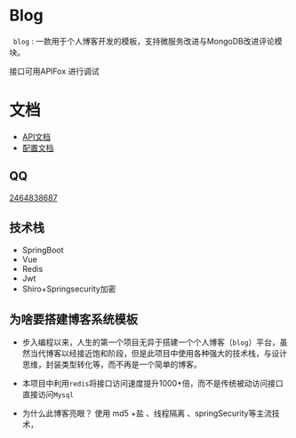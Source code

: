 # Blog



 <code> blog</code> : 一款用于个人博客开发的模板，支持微服务改进与MongoDB改进评论模块。

接口可用APIFox 进行调试



# 文档

* <a href="./doc/api">API文档</a>
* <a href="./doc/sql.sql">配置文档</a>



## QQ

 <a href="https://qm.qq.com/cgi-bin/qm/qr?k=4OvO7bgRAhSLX0J2WXVbCWbY7hL7gMYd&jump_from=webapi">2464838687</a>



## 技术栈

* SpringBoot
* Vue
* Redis
* Jwt 
* Shiro+Springsecurity加密



## 为啥要搭建博客系统模板

* 步入编程以来，人生的第一个项目无异于搭建一个个人博客（<code>blog</code>）平台，虽然当代博客以经接近饱和阶段，但是此项目中使用各种强大的技术栈，与设计思维，封装类型转化等，而不再是一个简单的博客。

* 本项目中利用<code>redis</code>将接口访问速度提升1000+倍，而不是传统被动访问接口直接访问<code>Mysql</code>

* 为什么此博客亮眼？ 使用 md5 +盐 、线程隔离 、springSecurity等主流技术， 



